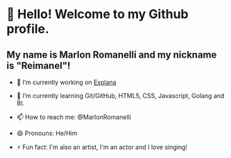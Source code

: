 # 👋 Hello! Welcome to my Github profile.
## My name is Marlon Romanelli and my nickname is "Reimanel"!

- 🔭 I’m currently working on [Explana](http://explana.org "Explana")
- 🌱 I’m currently learning Git/GitHub, HTML5, CSS, Javascript, Golang and BI.
- 📫 How to reach me: @MarlonRomanelli
- 😄 Pronouns: He/Him
- ⚡ Fun fact: I'm also an artist, I'm an actor and I love singing!

  <!--          
- 👯 I’m looking to collaborate on ...
- 🤔 I’m looking for help with ...
- 💬 Ask me about ...
  -->
